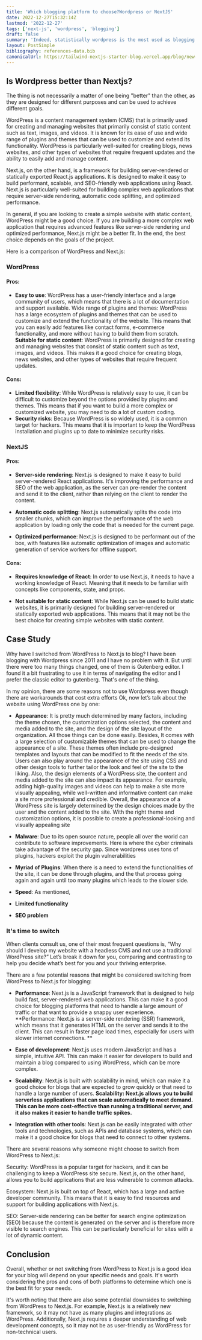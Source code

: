 ```yaml
---
title: 'Which blogging platform to choose?Wordpress or NextJS'
date: 2022-12-27T15:32:14Z
lastmod: '2022-12-27'
tags: ['next-js', 'wordpress', 'blogging']
draft: false
summary: 'Indeed, statistically wordpress is the most used as blogging platform and 43.2% of all websites on the internet make use of it. Since 20122, the usage of Wordpress is increasing 12% per year. However,'
layout: PostSimple
bibliography: references-data.bib
canonicalUrl: https://tailwind-nextjs-starter-blog.vercel.app/blog/new-features-in-v1/
---
```


## Is Wordpress better than Nextjs?

The thing is not necessarily a matter of one being "better" than the other, as they are designed for different purposes and can be used to achieve different goals.

WordPress is a content management system (CMS) that is primarily used for creating and managing websites that primarily consist of static content such as text, images, and videos. It is known for its ease of use and wide range of plugins and themes that can be used to customize and extend its functionality. WordPress is particularly well-suited for creating blogs, news websites, and other types of websites that require frequent updates and the ability to easily add and manage content.

Next.js, on the other hand, is a framework for building server-rendered or statically exported React.js applications. It is designed to make it easy to build performant, scalable, and SEO-friendly web applications using React. Next.js is particularly well-suited for building complex web applications that require server-side rendering, automatic code splitting, and optimized performance.

In general, if you are looking to create a simple website with static content, WordPress might be a good choice. If you are building a more complex web application that requires advanced features like server-side rendering and optimized performance, Next.js might be a better fit. In the end, the best choice depends on the goals of the project.

Here is a comparison of WordPress and Next.js:

### WordPress

#### Pros:

- **Easy to use**: WordPress has a user-friendly interface and a large community of users, which means that there is a lot of documentation and support available.
  Wide range of plugins and themes: WordPress has a large ecosystem of plugins and themes that can be used to customize and extend the functionality of the website. This means that you can easily add features like contact forms, e-commerce functionality, and more without having to build them from scratch.
  **Suitable for static content**: WordPress is primarily designed for creating and managing websites that consist of static content such as text, images, and videos. This makes it a good choice for creating blogs, news websites, and other types of websites that require frequent updates.

#### Cons:

- **Limited flexibility**: While WordPress is relatively easy to use, it can be difficult to customize beyond the options provided by plugins and themes. This means that if you want to build a more complex or customized website, you may need to do a lot of custom coding.
- **Security risks**: Because WordPress is so widely used, it is a common target for hackers. This means that it is important to keep the WordPress installation and plugins up to date to minimize security risks.

### NextJS

#### Pros:

- **Server-side rendering**: Next.js is designed to make it easy to build server-rendered React applications. It's improving the performance and SEO of the web application, as the server can pre-render the content and send it to the client, rather than relying on the client to render the content.

- **Automatic code splitting**: Next.js automatically splits the code into smaller chunks, which can improve the performance of the web application by loading only the code that is needed for the current page.

- **Optimized performance**: Next.js is designed to be performant out of the box, with features like automatic optimization of images and automatic generation of service workers for offline support.

#### Cons:

- **Requires knowledge of React**: In order to use Next.js, it needs to have a working knowledge of React. Meaning that it needs to be familiar with concepts like components, state, and props.

- **Not suitable for static content**: While Next.js can be used to build static websites, it is primarily designed for building server-rendered or statically exported web applications. This means that it may not be the best choice for creating simple websites with static content.

## Case Study

Why have I switched from WordPress to Next.js to blog? I have been blogging with Wordpress since 2011 and I have no problem with it. But until there were too many things changed, one of them is Gutenberg editor. I found it a bit frustrating to use it in terms of navigating the editor and I prefer the classic editor to gutenberg. That's one of the thing.

In my opinion, there are some reasons not to use Wordpress even though there are workarounds that cost extra efforts
Ok, now let’s talk about the website using WordPress one by one:

- **Appearance**: It is pretty much determined by many factors, including the theme chosen, the customization options selected, the content and media added to the site, and the design of the site layout of the organization. All those things can be done easily. Besides, It comes with a large selection of customizable themes that can be used to change the appearance of a site. These themes often include pre-designed templates and layouts that can be modified to fit the needs of the site. Users can also play around the appearance of the site using CSS and other design tools to further tailor the look and feel of the site to the liking. Also, the design elements of a WordPress site, the content and media added to the site can also impact its appearance. For example, adding high-quality images and videos can help to make a site more visually appealing, while well-written and informative content can make a site more professional and credible. Overall, the appearance of a WordPress site is largely determined by the design choices made by the user and the content added to the site. With the right theme and customization options, it is possible to create a professional-looking and visually appealing site

- **Malware**: Due to its open source nature, people all over the world can contribute to software improvements. Here is where the cyber criminals take advantage of the security gap. Since wordpress uses tons of plugins, hackers exploit the plugin vulnerabilities

- **Myriad of Plugins**: When there is a need to extend the functionalities of the site, it can be done through plugins, and the that process going again and again until too many plugins which leads to the slower side.
- **Speed**: As mentioned,

- **Limited functionality**
- **SEO problem**

### It's time to switch

When clients consult us, one of their most frequent questions is, “Why should I develop my website with a headless CMS and not use a traditional WordPress site?”
Let’s break it down for you, comparing and contrasting to help you decide what’s best for you and your thriving enterprise.

There are a few potential reasons that might be considered switching from WordPress to Next.js for blogging:

- **Performance**: Next.js is a JavaScript framework that is designed to help build fast, server-rendered web applications. This can make it a good choice for blogging platforms that need to handle a large amount of traffic or that want to provide a snappy user experience.
  **Performance: Next.js is a server-side rendering (SSR) framework, which means that it generates HTML on the server and sends it to the client. This can result in faster page load times, especially for users with slower internet connections. **

- **Ease of development**: Next.js uses modern JavaScript and has a simple, intuitive API. This can make it easier for developers to build and maintain a blog compared to using WordPress, which can be more complex.

- **Scalability**: Next.js is built with scalability in mind, which can make it a good choice for blogs that are expected to grow quickly or that need to handle a large number of users.
  **Scalability: Next.js allows you to build serverless applications that can scale automatically to meet demand. This can be more cost-effective than running a traditional server, and it also makes it easier to handle traffic spikes.**

- **Integration with other tools**: Next.js can be easily integrated with other tools and technologies, such as APIs and database systems, which can make it a good choice for blogs that need to connect to other systems.

There are several reasons why someone might choose to switch from WordPress to Next.js:

Security: WordPress is a popular target for hackers, and it can be challenging to keep a WordPress site secure. Next.js, on the other hand, allows you to build applications that are less vulnerable to common attacks.

Ecosystem: Next.js is built on top of React, which has a large and active developer community. This means that it is easy to find resources and support for building applications with Next.js.

SEO: Server-side rendering can be better for search engine optimization (SEO) because the content is generated on the server and is therefore more visible to search engines. This can be particularly beneficial for sites with a lot of dynamic content.

## Conclusion

Overall, whether or not switching from WordPress to Next.js is a good idea for your blog will depend on your specific needs and goals. It's worth considering the pros and cons of both platforms to determine which one is the best fit for your needs.

It's worth noting that there are also some potential downsides to switching from WordPress to Next.js. For example, Next.js is a relatively new framework, so it may not have as many plugins and integrations as WordPress. Additionally, Next.js requires a deeper understanding of web development concepts, so it may not be as user-friendly as WordPress for non-technical users.

